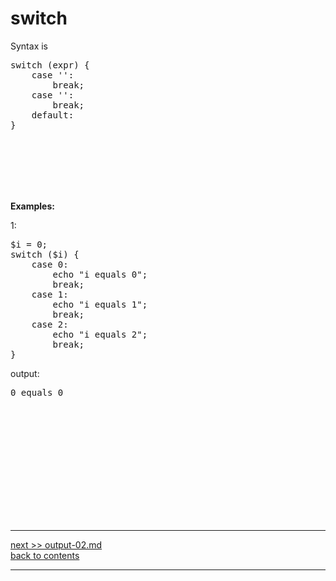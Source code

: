 # switch

Syntax is 

<pre>
switch (expr) {
    case '':
        break;
    case '':
        break;
    default:
}
</pre>

&nbsp;   
&nbsp;   
&nbsp;   
&nbsp;   
&nbsp;   

**Examples:**

1:
<pre>
$i = 0;
switch ($i) {
    case 0:
        echo "i equals 0";
        break;
    case 1:
        echo "i equals 1";
        break;
    case 2:
        echo "i equals 2";
        break;
}
</pre>

output:
<pre>
0 equals 0
</pre>

&nbsp;   
&nbsp;   
&nbsp;   
&nbsp;   
&nbsp;   

&nbsp;   
&nbsp;   
&nbsp;   
&nbsp;   
&nbsp;   

---
[next >> output-02.md](../../02/docs/output-02.md)  
[back to contents](../../README.md)    

---
